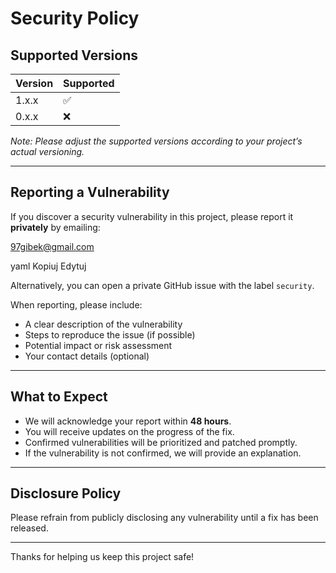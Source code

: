 # Security Policy

## Supported Versions

| Version | Supported          |
| ------- | ------------------ |
| 1.x.x   | :white_check_mark: |
| 0.x.x   | :x:                |

*Note: Please adjust the supported versions according to your project’s actual versioning.*

---

## Reporting a Vulnerability

If you discover a security vulnerability in this project, please report it **privately** by emailing:

97gibek@gmail.com

yaml
Kopiuj
Edytuj

Alternatively, you can open a private GitHub issue with the label `security`.

When reporting, please include:

- A clear description of the vulnerability  
- Steps to reproduce the issue (if possible)  
- Potential impact or risk assessment  
- Your contact details (optional)  

---

## What to Expect

- We will acknowledge your report within **48 hours**.  
- You will receive updates on the progress of the fix.  
- Confirmed vulnerabilities will be prioritized and patched promptly.  
- If the vulnerability is not confirmed, we will provide an explanation.  

---

## Disclosure Policy

Please refrain from publicly disclosing any vulnerability until a fix has been released.

---

Thanks for helping us keep this project safe!
